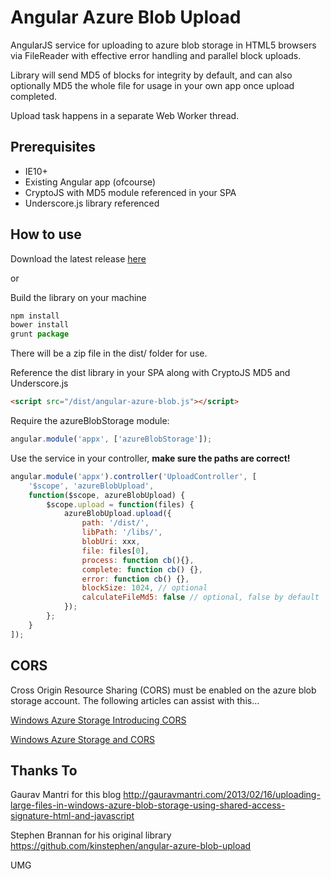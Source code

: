 Angular Azure Blob Upload
==========================

AngularJS service for uploading to azure blob storage in HTML5 browsers via FileReader with effective error handling and parallel block uploads.

Library will send MD5 of blocks for integrity by default, and can also optionally MD5 the whole file for usage in your own app once upload completed.

Upload task happens in a separate Web Worker thread.

Prerequisites
-----------

* IE10+
* Existing Angular app (ofcourse)
* CryptoJS with MD5 module referenced in your SPA
* Underscore.js library referenced

How to use
--------------
Download the latest release [here]()

or

Build the library on your machine
```javascript
npm install
bower install
grunt package
```

There will be a zip file in the dist/ folder for use.


Reference the dist library in your SPA along with CryptoJS MD5 and Underscore.js
```HTML
<script src="/dist/angular-azure-blob.js"></script>
```

Require the azureBlobStorage module:
```javascript
angular.module('appx', ['azureBlobStorage']);
```

Use the service in your controller, **make sure the paths are correct!**
```javascript
angular.module('appx').controller('UploadController', [
    '$scope', 'azureBlobUpload',
    function($scope, azureBlobUpload) {
        $scope.upload = function(files) {
            azureBlobUpload.upload({
                path: '/dist/',
                libPath: '/libs/',
                blobUri: xxx,
                file: files[0],
                process: function cb(){},
                complete: function cb() {},
                error: function cb() {},
                blockSize: 1024, // optional
                calculateFileMd5: false // optional, false by default
            });
        };
    }
]);
```

CORS
-------------

Cross Origin Resource Sharing (CORS) must be enabled on the azure blob storage account. The following articles can assist with this...

[Windows Azure Storage Introducing CORS](http://blogs.msdn.com/b/windowsazurestorage/archive/2014/02/03/windows-azure-storage-introducing-cors.aspx)

[Windows Azure Storage and CORS](http://www.contentmaster.com/azure/windows-azure-storage-cors/)

Thanks To
-------------
Gaurav Mantri for this blog http://gauravmantri.com/2013/02/16/uploading-large-files-in-windows-azure-blob-storage-using-shared-access-signature-html-and-javascript

Stephen Brannan for his original library https://github.com/kinstephen/angular-azure-blob-upload

UMG
